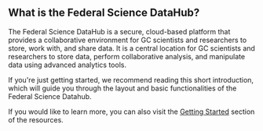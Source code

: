 ## What is the Federal Science DataHub?

The Federal Science DataHub is a secure, cloud-based platform that provides a collaborative environment for GC scientists and researchers to store, work with, and share data. It is a central location for GC scientists and researchers to store data, perform collaborative analysis, and manipulate data using advanced analytics tools.

If you're just getting started, we recommend reading this short introduction, which will guide you through the layout and basic functionalities of the Federal Science Datahub.

If you would like to learn more, you can also visit the [Getting Started](7937ceb6430cedd7) section of the resources.
